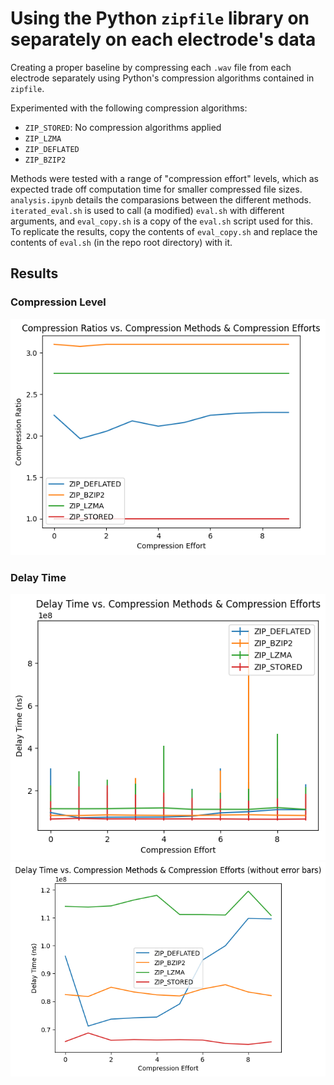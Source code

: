 # Using the Python `zipfile` library on separately on each electrode's data

Creating a proper baseline by compressing each `.wav` file from each electrode separately using Python's compression algorithms contained in `zipfile`. 

Experimented with the following compression algorithms:
- `ZIP_STORED`: No compression algorithms applied
- `ZIP_LZMA`
- `ZIP_DEFLATED`
- `ZIP_BZIP2`

Methods were tested with a range of "compression effort" levels, which as expected trade off computation time for smaller compressed file sizes. `analysis.ipynb` details the comparasions between the different methods. `iterated_eval.sh` is used to call (a modified) `eval.sh` with different arguments, and `eval_copy.sh` is a copy of the `eval.sh` script used for this. To replicate the results, copy the contents of `eval_copy.sh` and replace the contents of `eval.sh` (in the repo root directory) with it. 

## Results

### Compression Level
![./img/comp_ratio.png](./img/comp_ratio.png)

### Delay Time
![./img/delay_w_err.png](./img/delay_w_err.png)
![./img/delay_wo_err.png](./img/delay_wo_err.png)
